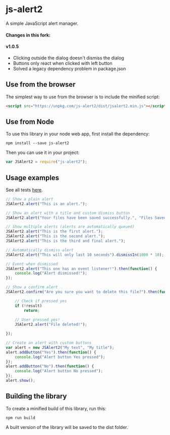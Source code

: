 # js-alert2
A simple JavaScript alert manager.

#### Changes in this fork: ####
#### v1.0.5 ####
* Clicking outside the dialog doesn't dismiss the dialog
* Buttons only react when clicked with left button
* Solved a legacy dependency problem in package.json


## Use from the browser

The simplest way to use from the browser is to include the minified script:

``` html
<script src="https://unpkg.com/js-alert2/dist/jsalert2.min.js"></script>
```


## Use from Node

To use this library in your node web app, first install the dependency:

```
npm install --save js-alert2
```

Then you can use it in your project:

``` javascript
var JSAlert2 = require("js-alert2");
```


## Usage examples

See all tests [here](https://rawgit.com/jjv360/js-alert/master/tests.html).

``` javascript
// Show a plain alert
JSAlert2.alert("This is an alert.");
```

``` javascript
// Show an alert with a title and custom dismiss button
JSAlert2.alert("Your files have been saved successfully.", "Files Saved", "Got it");
```

``` javascript
// Show multiple alerts (alerts are automatically queued)
JSAlert2.alert("This is the first alert.");
JSAlert2.alert("This is the second alert.");
JSAlert2.alert("This is the third and final alert.");
```

``` javascript
// Automatically dismiss alert
JSAlert2.alert("This will only last 10 seconds").dismissIn(1000 * 10);
```

``` javascript
// Event when dismissed
JSAlert2.alert("This one has an event listener!").then(function() {
    console.log("Alert dismissed!");
});
```

``` javascript
// Show a confirm alert
JSAlert2.confirm("Are you sure you want to delete this file?").then(function(result) {

    // Check if pressed yes
    if (!result)
        return;
    
    // User pressed yes!
    JSAlert2.alert("File deleted!");

});
```

``` javascript
// Create an alert with custom buttons
var alert = new JSAlert2("My text", "My title");
alert.addButton("Yes").then(function() {
    console.log("Alert button Yes pressed");
});
alert.addButton("No").then(function() {
    console.log("Alert button No pressed");
});
alert.show();
```


## Building the library

To create a minified build of this library, run this:

```
npm run build
```

A built version of the library will be saved to the dist folder.
